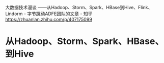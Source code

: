 大数据技术漫谈 ——从Hadoop、Storm、Spark、HBase到Hive、Flink、Lindorm - 字节跳动ADFE团队的文章 - 知乎
https://zhuanlan.zhihu.com/p/407175099





# 从Hadoop、Storm、Spark、HBase、到Hive
